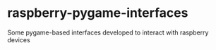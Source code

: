 # raspberry-pygame-interfaces
Some pygame-based interfaces developed to interact with raspberry devices

